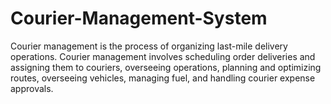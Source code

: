 # Courier-Management-System
Courier management is the process of organizing last-mile delivery operations. Courier management involves scheduling order deliveries and assigning them to couriers, overseeing operations, planning and optimizing routes, overseeing vehicles, managing fuel, and handling courier expense approvals.
